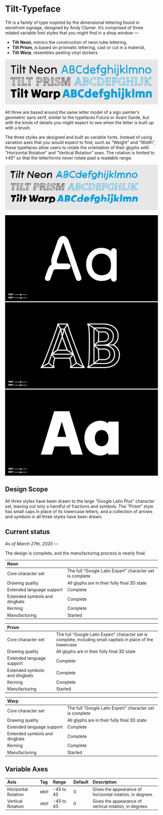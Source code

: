 # Tilt-Typeface

Tilt is a family of type inspired by the dimensional lettering found in storefront signage, designed by Andy Clymer. It’s comprised of three related variable font styles that you might find in a shop window — 

- **Tilt Neon**, mimics the construction of neon tube lettering,
- **Tilt Prism**, is based on prismatic lettering, cast or cut in a material,
- **Tilt Warp**, resembles peeling vinyl stickers.

![Tilt family overview](/images/Tilt-Family.png?raw=true "Tilt family overview")

All three are based around the same letter model of a sign painter’s geometric sans serif, similar to the typefaces Futura or Avant Garde, but with the kinds of details you might expect to see when the letter is built up with a brush. 

The three styles are designed and built as variable fonts. Instead of using variation axes that you would expect to find, such as “Weight” and “Width”, these typefaces allow users to rotate the orientation of their glyphs with “Horizontal Rotation” and “Vertical Rotation” axes. The rotation is limited to ±45° so that the letterforms never rotate past a readable range.

![Tilt family overview rotated](/images/Tilt-Family-Rotated.png?raw=true "Tilt family overview, rotated")

![Tilt Neon](/images/Neon-Aa-Big.gif?raw=true "Tilt Neon")
![Tilt Prism](/images/Prism-Aa-Big.gif?raw=true "Tilt Prism")
![Tilt Warp](/images/Warp-Aa-Big.gif?raw=true "Tilt Warp")

## Design Scope

All three styles have been drawn to the large “Google Latin Plus” character set, leaving out only a handful of fractions and symbols. The “Prism” style has small caps in place of its lowercase letters, and a collection of arrows and symbols in all three styles have been drawn.

## Current status

*As of March 27th, 2020 —*

The design is complete, and the manufacturing process is nearly final.

| Neon | |
| :--- | :--- |
| Core character set | The full “Google Latin Expert” character set is complete |
| Drawing quality | All glyphs are in their fully final 3D state |
| Extended language support | Complete |
| Extended symbols and dingbats | Complete |
| Kerning | Complete |
| Manufacturing | Started |

| Prism | |
| :--- | :--- |
| Core character set | The full “Google Latin Expert” character set is complete, including small capitals in place of the lowercase |
| Drawing quality | All glyphs are in their fully final 3D state |
| Extended language support | Complete |
| Extended symbols and dingbats | Complete |
| Kerning | Complete |
| Manufacturing | Started |

| Warp | |
| :--- | :--- |
| Core character set | The full “Google Latin Expert” character set is complete |
| Drawing quality | All glyphs are in their fully final 3D state |
| Extended language support | Complete |
| Extended symbols and dingbats | Complete |
| Kerning | Complete |
| Manufacturing | Started |


## Variable Axes

| Axis | Tag | Range | Default | Description |
| :--- | :--- | :--- | :--- | :--- |
| Horizontal Rotation | `HROT` | -45 to 45 | 0 | Gives the appearance of horizontal rotation, in degrees |
| Vertical Rotation | `VROT` | -45 to 45 | 0 | Gives the appearance of vertical rotation, in degrees |
